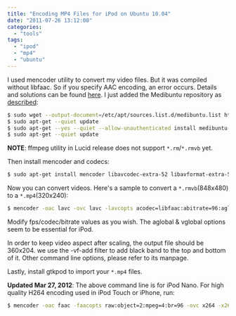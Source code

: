 ```yaml
---
title: "Encoding MP4 Files for iPod on Ubuntu 10.04"
date: "2011-07-26 13:12:00"
categories: 
  - "tools"
tags: 
  - "ipod"
  - "mp4"
  - "ubuntu"
---
```


I used mencoder utility to convert my video files. But it was compiled without libfaac. So if you specify AAC encoding, an error occurs. Details and solutions can be found [here](http://ubuntuforums.org/showthread.php?t=1117283). I just added the Medibuntu repository as [described](https://help.ubuntu.com/community/Medibuntu):

```bash
$ sudo wget --output-document=/etc/apt/sources.list.d/medibuntu.list http://www.medibuntu.org/sources.list.d/$(lsb_release -cs).list
$ sudo apt-get --quiet update
$ sudo apt-get --yes --quiet --allow-unauthenticated install medibuntu-keyring
$ sudo apt-get --quiet update
```

**NOTE**: ffmpeg utility in Lucid release does not support `*.rm`/`*.rmvb` yet.

Then install mencoder and codecs:

```bash
$ sudo apt-get install mencoder libavcodec-extra-52 libavformat-extra-52
```

Now you can convert videos. Here's a sample to convert a `*.rmvb`(848x480) to a `*.mp4`(320x240):

```bash
$ mencoder -oac lavc -ovc lavc -lavcopts acodec=libfaac:abitrate=96:aglobal=1:vcodec=mpeg4:vbitrate=500:vglobal=1 -vf scale=320:180,harddup -vf-add expand=:240 -ofps 24000/1001 -of lavf source.rmvb -o target.mp4
```

Modify fps/codec/bitrate values as you wish. The aglobal & vglobal options seem to be essential for iPod.

In order to keep video aspect after scaling, the output file should be 360x204. we use the -vf-add filter to add black band to the top and bottom of it. Other command line options, please refer to its manpage.

Lastly, install gtkpod to import your `*.mp4` files.

**Updated Mar 27, 2012**: The above command line is for iPod Nano. For high quality H264 encoding used in iPod Touch or iPhone, run:

```bash
$ mencoder -oac faac -faacopts raw:object=2:mpeg=4:br=96 -ovc x264 -x264encopts nocabac:global_header:bframes=0:level_idc=30:bitrate=600:threads=auto -vf scale=960:-2,harddup -ofps 24000/1001 -of lavf -lavfopts format=mp4 source.rmvb -o target.mp4
```
